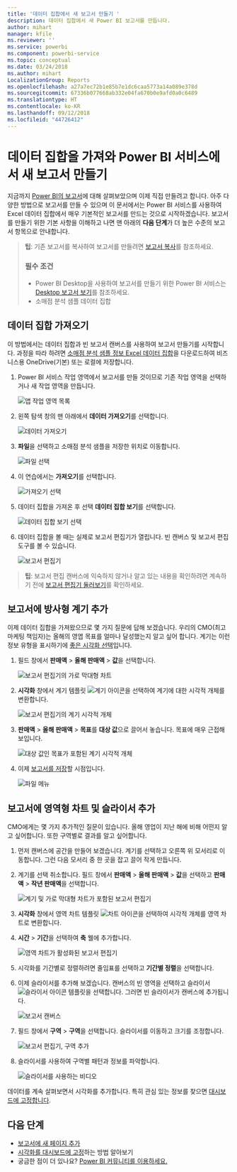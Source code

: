 ```yaml
---
title: '데이터 집합에서 새 보고서 만들기 '
description: 데이터 집합에서 새 Power BI 보고서를 만듭니다.
author: mihart
manager: kfile
ms.reviewer: ''
ms.service: powerbi
ms.component: powerbi-service
ms.topic: conceptual
ms.date: 03/24/2018
ms.author: mihart
LocalizationGroup: Reports
ms.openlocfilehash: a27a7ec72b1e85b7e1dc6caa5773a14a089e378d
ms.sourcegitcommit: 67336b077668ab332e04fa670b0e9afd0a0c6489
ms.translationtype: HT
ms.contentlocale: ko-KR
ms.lasthandoff: 09/12/2018
ms.locfileid: "44726412"
---
```

# <a name="create-a-new-report-in-power-bi-service-by-importing-a-dataset"></a>데이터 집합을 가져와 Power BI 서비스에서 새 보고서 만들기
지금까지 [Power BI의 보고서](service-reports.md)에 대해 살펴보았으며 이제 직접 만들려고 합니다. 아주 다양한 방법으로 보고서를 만들 수 있으며 이 문서에서는 Power BI 서비스를 사용하여 Excel 데이터 집합에서 매우 기본적인 보고서를 만드는 것으로 시작하겠습니다. 보고서를 만들기 위한 기본 사항을 이해하고 나면 맨 아래의 **다음 단계**가 더 높은 수준의 보고서 항목으로 안내합니다.  

> **팁**: 기존 보고서를 복사하여 보고서를 만들려면 [보고서 복사](power-bi-report-copy.md)를 참조하세요.
> 
> ### <a name="prerequisites"></a>필수 조건
> - Power BI Desktop을 사용하여 보고서를 만들기 위한 Power BI 서비스는 [Desktop 보고서 보기](desktop-report-view.md)를 참조하세요.  
> - 소매점 분석 샘플 데이터 집합

## <a name="import-the-dataset"></a>데이터 집합 가져오기
이 방법에서는 데이터 집합과 빈 보고서 캔버스를 사용하여 보고서 만들기를 시작합니다. 과정을 따라 하려면 [소매점 분석 샘플 정보 Excel 데이터 집합](http://go.microsoft.com/fwlink/?LinkId=529778)을 다운로드하여 비즈니스용 OneDrive(기본) 또는 로컬에 저장합니다.

1. Power BI 서비스 작업 영역에서 보고서를 만들 것이므로 기존 작업 영역을 선택하거나 새 작업 영역을 만듭니다.
   
   ![앱 작업 영역 목록](media/service-report-create-new/power-bi-workspaces2.png)
2. 왼쪽 탐색 창의 맨 아래에서 **데이터 가져오기**를 선택합니다.
   
   ![데이터 가져오기](media/service-report-create-new/power-bi-get-data3.png)
3. **파일**을 선택하고 소매점 분석 샘플을 저장한 위치로 이동합니다.
   
    ![파일 선택](media/service-report-create-new/power-bi-select-files.png)
4. 이 연습에서는 **가져오기**를 선택합니다.
   
   ![가져오기 선택](media/service-report-create-new/power-bi-import.png)
5. 데이터 집합을 가져온 후 선택 **데이터 집합 보기**를 선택합니다.
   
   ![데이터 집합 보기 선택](media/service-report-create-new/power-bi-view-dataset.png)
6. 데이터 집합을 볼 때는 실제로 보고서 편집기가 열립니다.  빈 캔버스 및 보고서 편집 도구를 볼 수 있습니다.
   
   ![보고서 편집기](media/service-report-create-new/power-bi-blank-report.png)

> **팁**: 보고서 편집 캔버스에 익숙하지 않거나 알고 있는 내용을 확인하려면 계속하기 전에 [보고서 편집기 둘러보기](service-the-report-editor-take-a-tour.md)를 확인하세요.
> 
> 

## <a name="add-a-radial-gauge-to-the-report"></a>보고서에 방사형 계기 추가
이제 데이터 집합을 가져왔으므로 몇 가지 질문에 답해 보겠습니다.  우리의 CMO(최고 마케팅 책임자)는 올해의 영엽 목표를 얼마나 달성했는지 알고 싶어 합니다. 계기는 이런 정보 유형을 표시하기에 [좋은 시각화 선택](visuals/power-bi-report-visualizations.md)입니다.

1. 필드 창에서 **판매액** > **올해 판매액** > **값**을 선택합니다.
   
    ![보고서 편집기의 가로 막대형 차트](media/service-report-create-new/power-bi-report-step1.png)
2. **시각화** 창에서 계기 템플릿 ![계기 아이콘](media/service-report-create-new/powerbi-gauge-icon.png)을 선택하여 계기에 대한 시각적 개체를 변환합니다.
   
    ![보고서 편집기의 계기 시각적 개체](media/service-report-create-new/power-bi-report-step2.png)
3. **판매액** > **올해 판매액** > **목표**를 **대상 값**으로 끌어서 놓습니다. 목표에 매우 근접해 보입니다.
   
    ![대상 값인 목표가 포함된 계기 시각적 개체](media/service-report-create-new/power-bi-report-step3.png)
4. 이제 [보고서를 저장](service-report-save.md)할 시점입니다.
   
   ![파일 메뉴](media/service-report-create-new/powerbi-save.png)

## <a name="add-an-area-chart-and-slicer-to-the-report"></a>보고서에 영역형 차트 및 슬라이서 추가
CMO에게는 몇 가지 추가적인 질문이 있습니다. 올해 영업이 지난 해에 비해 어떤지 알고 싶어합니다. 또한 구역별로 결과를 알고 싶어합니다.

1. 먼저 캔버스에 공간을 만들어 보겠습니다. 계기를 선택하고 오른쪽 위 모서리로 이동합니다. 그런 다음 모서리 중 한 곳을 잡고 끌어 작게 만듭니다.
2. 계기를 선택 취소합니다. 필드 창에서 **판매액** > **올해 판매액** > **값**을 선택하고 **판매액** > **작년 판매액**을 선택합니다.
   
    ![계기 및 가로 막대형 차트가 포함된 보고서 편집기](media/service-report-create-new/power-bi-report-step4.png)
3. **시각화** 창에서 영역 차트 템플릿 ![차트 아이콘](media/service-report-create-new/power-bi-areachart-icon.png)을 선택하여 시각적 개체를 영역 차트로 변환합니다.
4. **시간** > **기간**을 선택하여 **축** 웰에 추가합니다.
   
    ![영역 차트가 활성화된 보고서 편집기](media/service-report-create-new/power-bi-report-step5.png)
5. 시각화를 기간별로 정렬하려면 줄임표를 선택하고 **기간별 정렬**을 선택합니다.
6. 이제 슬라이서를 추가해 보겠습니다. 캔버스의 빈 영역을 선택하고 슬라이서 ![슬라이서 아이콘](media/service-report-create-new/power-bi-slicer-icon.png)    템플릿을 선택합니다. 그러면 빈 슬라이서가 캔버스에 추가됩니다.
   
    ![보고서 캔버스](media/service-report-create-new/power-bi-report-step6.png)    
7. 필드 창에서 **구역** > **구역**을 선택합니다. 슬라이서를 이동하고 크기를 조정합니다.
   
    ![보고서 편집기, 구역 추가](media/service-report-create-new/power-bi-report-step7.png)  
8. 슬라이서를 사용하여 구역별 패턴과 정보를 파악합니다.
   
   ![슬라이서를 사용하는 비디오](media/service-report-create-new/power-bi-slicer-video2.gif)  

데이터를 계속 살펴보면서 시각화를 추가합니다. 특히 관심 있는 정보를 찾으면 [대시보드에 고정합니다](service-dashboard-pin-tile-from-report.md).

## <a name="next-steps"></a>다음 단계
* [보고서에 새 페이지 추가](power-bi-report-add-page.md)  
* [시각화를 대시보드에 고정](service-dashboard-pin-tile-from-report.md)하는 방법 알아보기   
* 궁금한 점이 더 있나요? [Power BI 커뮤니티를 이용하세요.](http://community.powerbi.com/)


